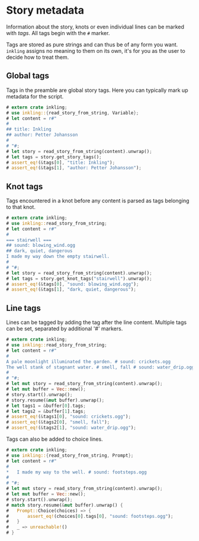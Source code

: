 # Story metadata

Information about the story, knots or even individual lines can be marked with *tags*. All tags
begin with the `#` marker.

Tags are stored as pure strings and can thus be of any form you want. `inkling` assigns no
meaning to them on its own, it's for you as the user to decide how to treat them.

## Global tags

Tags in the preamble are global story tags. Here you can typically mark up metadata for the script.

```rust
# extern crate inkling;
# use inkling::{read_story_from_string, Variable};
# let content = r#"
#
## title: Inkling
## author: Petter Johansson
#
# "#;
# let story = read_story_from_string(content).unwrap();
# let tags = story.get_story_tags();
# assert_eq!(&tags[0], "title: Inkling");
# assert_eq!(&tags[1], "author: Petter Johansson");
```

## Knot tags

Tags encountered in a knot before any content is parsed as tags belonging to that knot.

```rust
# extern crate inkling;
# use inkling::read_story_from_string;
# let content = r#"
#
=== stairwell ===
## sound: blowing_wind.ogg
## dark, quiet, dangerous
I made my way down the empty stairwell.
#
# "#;
# let story = read_story_from_string(content).unwrap();
# let tags = story.get_knot_tags("stairwell").unwrap();
# assert_eq!(&tags[0], "sound: blowing_wind.ogg");
# assert_eq!(&tags[1], "dark, quiet, dangerous");
```

## Line tags

Lines can be tagged by adding the tag after the line content. Multiple tags can
be set, separated by additional '#' markers.

```rust
# extern crate inkling;
# use inkling::read_story_from_string;
# let content = r#"
#
A pale moonlight illuminated the garden. # sound: crickets.ogg
The well stank of stagnant water. # smell, fall # sound: water_drip.ogg
#
# "#;
# let mut story = read_story_from_string(content).unwrap();
# let mut buffer = Vec::new();
# story.start().unwrap();
# story.resume(&mut buffer).unwrap();
# let tags1 = &buffer[0].tags;
# let tags2 = &buffer[1].tags;
# assert_eq!(&tags1[0], "sound: crickets.ogg");
# assert_eq!(&tags2[0], "smell, fall");
# assert_eq!(&tags2[1], "sound: water_drip.ogg");
```

Tags can also be added to choice lines.

```rust
# extern crate inkling;
# use inkling::{read_story_from_string, Prompt};
# let content = r#"
#
*   I made my way to the well. # sound: footsteps.ogg
#
# "#;
# let mut story = read_story_from_string(content).unwrap();
# let mut buffer = Vec::new();
# story.start().unwrap();
# match story.resume(&mut buffer).unwrap() {
#   Prompt::Choice(choices) => {
#       assert_eq!(choices[0].tags[0], "sound: footsteps.ogg");
#   }
#   _ => unreachable!()
# }
```
